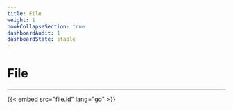```yaml
---
title: File
weight: 1
bookCollapseSection: true
dashboardAudit: 1
dashboardState: stable
---
```


# File
---
 
{{< embed src="file.id" lang="go" >}}
